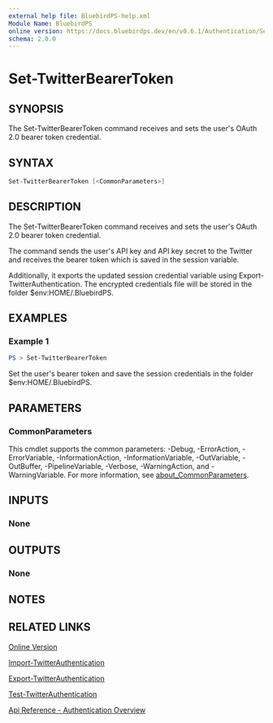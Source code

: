 ```yaml
---
external help file: BluebirdPS-help.xml
Module Name: BluebirdPS
online version: https://docs.bluebirdps.dev/en/v0.6.1/Authentication/Set-TwitterBearerToken
schema: 2.0.0
---
```


# Set-TwitterBearerToken

## SYNOPSIS

The Set-TwitterBearerToken command receives and sets the user's OAuth 2.0 bearer token credential.

## SYNTAX

```powershell
Set-TwitterBearerToken [<CommonParameters>]
```

## DESCRIPTION

The Set-TwitterBearerToken command receives and sets the user's OAuth 2.0 bearer token credential.

The command sends the user's API key and API key secret to the Twitter and receives the bearer token which is saved in the session variable.

Additionally, it exports the updated session credential variable using Export-TwitterAuthentication.
The encrypted credentials file will be stored in the folder $env:HOME/.BluebirdPS.

## EXAMPLES

### Example 1

```powershell
PS > Set-TwitterBearerToken
```

Set the user's bearer token and save the session credentials in the folder $env:HOME/.BluebirdPS.

## PARAMETERS

### CommonParameters

This cmdlet supports the common parameters: -Debug, -ErrorAction, -ErrorVariable, -InformationAction, -InformationVariable, -OutVariable, -OutBuffer, -PipelineVariable, -Verbose, -WarningAction, and -WarningVariable. For more information, see [about_CommonParameters](http://go.microsoft.com/fwlink/?LinkID=113216).

## INPUTS

### None

## OUTPUTS

### None

## NOTES

## RELATED LINKS

[Online Version](https://docs.bluebirdps.dev/en/v0.6.1/Authentication/Set-TwitterBearerToken)

[Import-TwitterAuthentication](https://docs.bluebirdps.dev/en/v0.6.1/Authentication/Import-TwitterAuthentication)

[Export-TwitterAuthentication](https://docs.bluebirdps.dev/en/v0.6.1/Authentication/Export-TwitterAuthentication)

[Test-TwitterAuthentication](https://docs.bluebirdps.dev/en/v0.6.1/Authentication/Test-TwitterAuthentication)

[Api Reference - Authentication Overview](https://developer.twitter.com/en/docs/authentication/overview)
